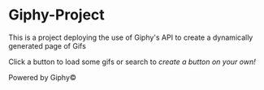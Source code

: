 # Giphy-Project
This is a project deploying the use of Giphy's API to create a dynamically generated page of Gifs

Click a button to load some gifs or search to _create a button on your own!_

Powered by Giphy©
